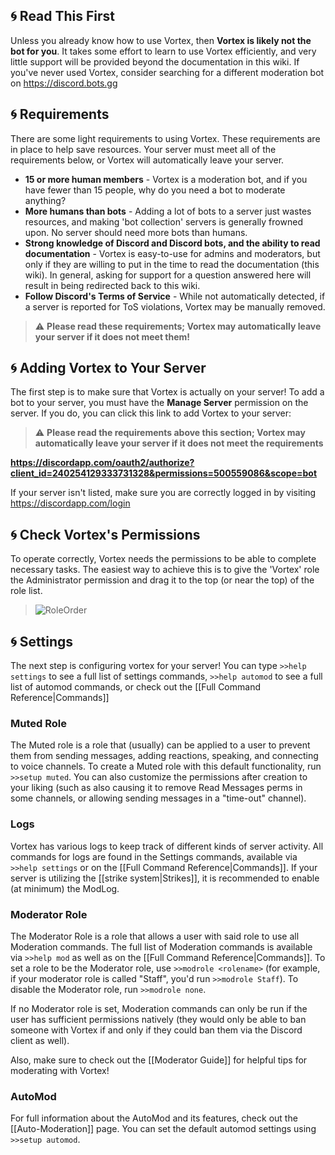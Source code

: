 ## 🌀 Read This First
Unless you already know how to use Vortex, then **Vortex is likely not the bot for you**. It takes some effort to learn to use Vortex efficiently, and very little support will be provided beyond the documentation in this wiki. If you've never used Vortex, consider searching for a different moderation bot on https://discord.bots.gg

## 🌀 Requirements
There are some light requirements to using Vortex. These requirements are in place to help save resources. Your server must meet all of the requirements below, or Vortex will automatically leave your server.
* **15 or more human members** - Vortex is a moderation bot, and if you have fewer than 15 people, why do you need a bot to moderate anything?
* **More humans than bots** - Adding a lot of bots to a server just wastes resources, and making 'bot collection' servers is generally frowned upon. No server should need more bots than humans.
* **Strong knowledge of Discord and Discord bots, and the ability to read documentation** - Vortex is easy-to-use for admins and moderators, but only if they are willing to put in the time to read the documentation (this wiki). In general, asking for support for a question answered here will result in being redirected back to this wiki.
* **Follow Discord's Terms of Service** - While not automatically detected, if a server is reported for ToS violations, Vortex may be manually removed.
> ⚠ **Please read these requirements; Vortex may automatically leave your server if it does not meet them!**

## 🌀 Adding Vortex to Your Server
The first step is to make sure that Vortex is actually on your server! To add a bot to your server, you must have the **Manage Server** permission on the server. If you do, you can click this link to add Vortex to your server:

> ⚠ **Please read the requirements above this section; Vortex may automatically leave your server if it does not meet the requirements**

**https://discordapp.com/oauth2/authorize?client_id=240254129333731328&permissions=500559086&scope=bot**

If your server isn't listed, make sure you are correctly logged in by visiting https://discordapp.com/login

## 🌀 Check Vortex's Permissions
To operate correctly, Vortex needs the permissions to be able to complete necessary tasks. The easiest way to achieve this is to give the 'Vortex' role the Administrator permission and drag it to the top (or near the top) of the role list.

> ![RoleOrder](https://i.imgur.com/kJMIG8o.gif)

## 🌀 Settings

The next step is configuring vortex for your server! You can type `>>help settings` to see a full list of settings commands, `>>help automod` to see a full list of automod commands, or check out the [[Full Command Reference|Commands]]

### Muted Role
The Muted role is a role that (usually) can be applied to a user to prevent them from sending messages, adding reactions, speaking, and connecting to voice channels. To create a Muted role with this default functionality, run `>>setup muted`. You can also customize the permissions after creation to your liking (such as also causing it to remove Read Messages perms in some channels, or allowing sending messages in a "time-out" channel). 

### Logs
Vortex has various logs to keep track of different kinds of server activity. All commands for logs are found in the Settings commands, available via `>>help settings` or on the [[Full Command Reference|Commands]]. If your server is utilizing the [[strike system|Strikes]], it is recommended to enable (at minimum) the ModLog.

### Moderator Role
The Moderator Role is a role that allows a user with said role to use all Moderation commands. The full list of Moderation commands is available via `>>help mod` as well as on the [[Full Command Reference|Commands]]. To set a role to be the Moderator role, use `>>modrole <rolename>` (for example, if your moderator role is called "Staff", you'd run `>>modrole Staff`). To disable the Moderator role, run `>>modrole none`. 

If no Moderator role is set, Moderation commands can only be run if the user has sufficient permissions natively (they would only be able to ban someone with Vortex if and only if they could ban them via the Discord client as well).

Also, make sure to check out the [[Moderator Guide]] for helpful tips for moderating with Vortex!

### AutoMod
For full information about the AutoMod and its features, check out the [[Auto-Moderation]] page. You can set the default automod settings using `>>setup automod`.